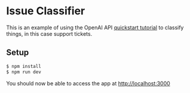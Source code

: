 # Issue Classifier

This is an example of using the OpenAI API [quickstart tutorial](https://beta.openai.com/docs/quickstart) to classify things, in this case support tickets.

## Setup

   ```bash
   $ npm install
   $ npm run dev
   ```

You should now be able to access the app at [http://localhost:3000](http://localhost:3000)
